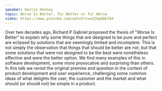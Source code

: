 ```yaml
---
speaker: Kevlin Henney
topic: Worse Is Better, for Better or for Worse
video: https://www.youtube.com/watch?v=w3JkpQAbTA4
---
```


Over two decades ago, Richard P Gabriel proposed the thesis of "Worse Is Better" to explain why some things that are designed to be pure and perfect are eclipsed by solutions that are seemingly limited and incomplete. This is not simply the observation that things that should be better are not, but that some solutions that were not designed to be the best were nonetheless effective and were the better option. We find many examples of this in software development, some more provocative and surprising than others. In this talk we revisit the original premise and question in the context of product development and user experience, challenging some common ideas of what delights the user, the customer and the market and what should (or should not) be simple in a product.
